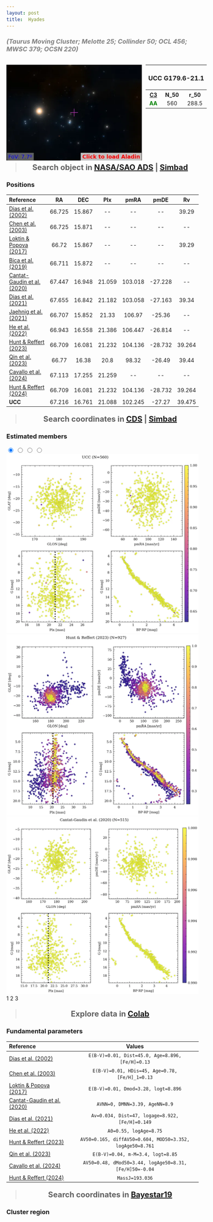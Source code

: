 ```yaml
---
layout: post
title:  Hyades
---
```

<h3><span style="color: #808080;"><i>(Taurus Moving Cluster; Melotte 25; Collinder 50; OCL 456; MWSC 379; OCSN 220)</i></span></h3><div style="display: flex; justify-content: space-between; width:720px;height:250px">
<div style="text-align: center;">

<!-- Static image + data attributes for FOV and target -->
<img id="aladin_img"
     data-umami-event="aladin_load"
     src="https://raw.githubusercontent.com/ucc23/Q2N/main/plots/aladin/hyades.webp"
     alt="Click to load Aladin Lite" 
     style="width:355px;height:250px; cursor: pointer;"
     data-fov="9.617" 
     data-target="67.216 16.761"/>
<!-- Div to contain Aladin Lite viewer -->
<div id="aladin-lite-div" style="width:355px;height:250px;display:none;"></div>
<!-- Aladin Lite script (will be loaded after the image is clicked) -->
<script src="{{ site.baseurl }}/scripts/aladin_load.js"></script>

</div>
<!-- Left block -->

<table style="width:355px;height:250px;">
  <!-- Row 1 (title) -->
  <tr>
    <td colspan="5"><h3>UCC G179.6-21.1</h3></td>
  </tr>
  <!-- Row 2 -->
  <tr>
    <th style="text-align: center;"><a href="https://ucc.ar/faq#what-is-the-c3-parameter" title="Combined class">C3</a></th>
    <th style="text-align: center;"><div title="Stars with membership probability >50%">N_50</div></th>
    <th style="text-align: center;"><div title="Radius that contains half the members [arcmin]">r_50</div></th>
  </tr>
  <!-- Row 3 -->
  <tr>
    <td style="text-align: center;"><span style="color: green; font-weight: bold;">A</span><span style="color: green; font-weight: bold;">A</span></td>
    <td style="text-align: center;">560</td>
    <td style="text-align: center;">288.5</td>
  </tr>
</table>
</div>

> <p style="text-align:center; font-weight: bold; font-size:20px">Search object in <a data-umami-event="nasa_search" href="https://ui.adsabs.harvard.edu/search/q=%20collection%3Aastronomy%20body%3A%22Hyades%22&sort=date%20desc%2C%20bibcode%20desc&p_=0" target="_blank">NASA/SAO ADS</a> | <a data-umami-event="simbad_search" href="https://simbad.cds.unistra.fr/simbad/sim-id-refs?Ident=hyades" target="_blank">Simbad</a></p>


### Positions

| Reference    | RA    | DEC   | Plx  | pmRA  | pmDE   |  Rv  |
| :---         | :---: | :---: | :---: | :---: | :---: | :---: |
|[Dias et al. (2002)](https://ui.adsabs.harvard.edu/abs/2002A%26A...389..871D) | 66.725 | 15.867 | -- | -- | -- | 39.29 |
|[Chen et al. (2003)](https://ui.adsabs.harvard.edu/abs/2003AJ....125.1397C) | 66.725 | 15.871 | -- | -- | -- | -- |
|[Loktin & Popova (2017)](https://ui.adsabs.harvard.edu/abs/2017AstBu..72..257L) | 66.72 | 15.867 | -- | -- | -- | 39.29 |
|[Bica et al. (2019)](https://ui.adsabs.harvard.edu/abs/2019AJ....157...12B) | 66.711 | 15.872 | -- | -- | -- | -- |
|[Cantat-Gaudin et al. (2020)](https://ui.adsabs.harvard.edu/abs/2020A%26A...640A...1C) | 67.447 | 16.948 | 21.059 | 103.018 | -27.228 | -- |
|[Dias et al. (2021)](https://ui.adsabs.harvard.edu/abs/2021MNRAS.504..356D) | 67.655 | 16.842 | 21.182 | 103.058 | -27.163 | 39.34 |
|[Jaehnig et al. (2021)](https://ui.adsabs.harvard.edu/abs/2021ApJ...923..129J) | 66.707 | 15.852 | 21.33 | 106.97 | -25.36 | -- |
|[He et al. (2022)](https://ui.adsabs.harvard.edu/abs/2022ApJS..262....7H) | 66.943 | 16.558 | 21.386 | 106.447 | -26.814 | -- |
|[Hunt & Reffert (2023)](https://ui.adsabs.harvard.edu/abs/2023A%26A...673A.114H) | 66.709 | 16.081 | 21.232 | 104.136 | -28.732 | 39.264 |
|[Qin et al. (2023)](https://ui.adsabs.harvard.edu/abs/2023ApJS..265...12Q) | 66.77 | 16.38 | 20.8 | 98.32 | -26.49 | 39.44 |
|[Cavallo et al. (2024)](https://ui.adsabs.harvard.edu/abs/2024AJ....167...12C) | 67.113 | 17.255 | 21.259 | -- | -- | -- |
|[Hunt & Reffert (2024)](https://ui.adsabs.harvard.edu/abs/2024A%26A...686A..42H) | 66.709 | 16.081 | 21.232 | 104.136 | -28.732 | 39.264 |
| **UCC** |67.216 | 16.761 | 21.088 | 102.245 | -27.27 | 39.475 |

> <p style="text-align:center; font-weight: bold; font-size:20px">Search coordinates in <a data-umami-event="cds_coord_search" href="https://cdsportal.u-strasbg.fr/?target=67.216,+16.761" target="_blank">CDS</a> | <a data-umami-event="simbad_coord_search" href="https://simbad.cds.unistra.fr/mobile/object_list.html?coord=67.216%2016.761&output=json&radius=5&userEntry=hyades" target="_blank">Simbad</a></p>

### Estimated members

<div class="carousel">
<input type="radio" name="radio-btn" id="slide1" checked>
<input type="radio" name="radio-btn" id="slide1">
<input type="radio" name="radio-btn" id="slide2">
<input type="radio" name="radio-btn" id="slide3">
<div class="slides">
<div class="slide">
<a href="https://raw.githubusercontent.com/ucc23/Q2N/main/plots/UCC/hyades.webp" target="_blank">
<img src="https://raw.githubusercontent.com/ucc23/Q2N/main/plots/UCC/hyades.webp" alt="Hyades UCC">
</a>
</div>
<div class="slide">
<a href="https://raw.githubusercontent.com/ucc23/Q2N/main/plots/HUNT23/hyades.webp" target="_blank">
<img src="https://raw.githubusercontent.com/ucc23/Q2N/main/plots/HUNT23/hyades.webp" alt="Hyades HUNT23">
</a>
</div>
<div class="slide">
<a href="https://raw.githubusercontent.com/ucc23/Q2N/main/plots/CANTAT20/hyades.webp" target="_blank">
<img src="https://raw.githubusercontent.com/ucc23/Q2N/main/plots/CANTAT20/hyades.webp" alt="Hyades CANTAT20">
</a>
</div>
</div>
<div class="indicators">
<label for="slide1">1</label>
<label for="slide2">2</label>
<label for="slide3">3</label>
</div>
</div>


> <p style="text-align:center; font-weight: bold; font-size:20px">Explore data in <a data-umami-event="colab" href="https://colab.research.google.com/github/ucc23/ucc/blob/main/assets/notebook.ipynb" target="_blank">Colab</a></p>


### Fundamental parameters

| Reference |  Values |
| :---      |  :---:  |
| [Dias et al. (2002)](https://ui.adsabs.harvard.edu/abs/2002A%26A...389..871D) | `E(B-V)=0.01, Dist=45.0, Age=8.896, [Fe/H]=0.13` |
| [Chen et al. (2003)](https://ui.adsabs.harvard.edu/abs/2003AJ....125.1397C) | `E(B-V)=0.01, HDis=45, Age=0.78, [Fe/H]_1=0.13` |
| [Loktin & Popova (2017)](https://ui.adsabs.harvard.edu/abs/2017AstBu..72..257L) | `E(B-V)=0.01, Dmod=3.28, logt=8.896` |
| [Cantat-Gaudin et al. (2020)](https://ui.adsabs.harvard.edu/abs/2020A%26A...640A...1C) | `AVNN=0, DMNN=3.39, AgeNN=8.9` |
| [Dias et al. (2021)](https://ui.adsabs.harvard.edu/abs/2021MNRAS.504..356D) | `Av=0.034, Dist=47, logage=8.922, [Fe/H]=0.149` |
| [He et al. (2022)](https://ui.adsabs.harvard.edu/abs/2022ApJS..262....7H) | `A0=0.55, logAge=8.75` |
| [Hunt & Reffert (2023)](https://ui.adsabs.harvard.edu/abs/2023A%26A...673A.114H) | `AV50=0.165, diffAV50=0.604, MOD50=3.352, logAge50=8.761` |
| [Qin et al. (2023)](https://ui.adsabs.harvard.edu/abs/2023ApJS..265...12Q) | `E(B-V)=0.04, m-M=3.4, logt=8.85` |
| [Cavallo et al. (2024)](https://ui.adsabs.harvard.edu/abs/2024AJ....167...12C) | `AV50=0.48, dMod50=3.44, logAge50=8.31, [Fe/H]50=-0.04` |
| [Hunt & Reffert (2024)](https://ui.adsabs.harvard.edu/abs/2024A%26A...686A..42H) | `MassJ=193.036` |

> <p style="text-align:center; font-weight: bold; font-size:20px">Search coordinates in <a data-umami-event="bayestar" href="http://argonaut.skymaps.info/query?lon=179.659%20&lat=-21.136&coordsys=gal&mapname=bayestar2019" target="_blank">Bayestar19</a></p>


### Cluster region

<html lang="en">
  <body>
    <center>
    <div id="plot-params"
         data-oc-name="hyades"
         data-ra-center="67.45"
         data-dec-center="16.95"
         data-rad-deg="288.5"
         data-plx="21.088">
    </div>
    <div id="plot-container">
        <div id="plot"></div>
    </div>
    <script defer type="module" src="{{ site.baseurl }}/scripts/radec_scatter.js"></script>
    </center>
  </body>
</html>
<br>
